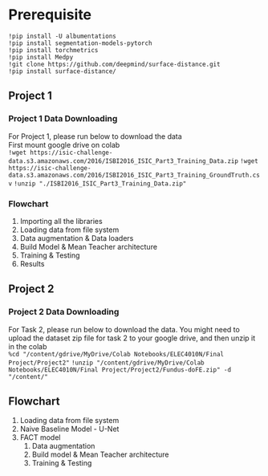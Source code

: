 
# Prerequisite 
```!pip install -U albumentations```  
```!pip install segmentation-models-pytorch```  
```!pip install torchmetrics```  
```!pip install Medpy```  
```!git clone https://github.com/deepmind/surface-distance.git```  
```!pip install surface-distance/```

## Project 1  
### Project 1 Data Downloading
For Project 1, please run below to download the data  
First mount google drive on colab  
```!wget https://isic-challenge-data.s3.amazonaws.com/2016/ISBI2016_ISIC_Part3_Training_Data.zip```
```!wget https://isic-challenge-data.s3.amazonaws.com/2016/ISBI2016_ISIC_Part3_Training_GroundTruth.csv```
```!unzip "./ISBI2016_ISIC_Part3_Training_Data.zip"```

### Flowchart
1. Importing all the libraries  
2. Loading data from file system 
3. Data augmentation & Data loaders 
4. Build Model & Mean Teacher architecture 
5. Training & Testing 
6. Results  

## Project 2  
### Project 2 Data Downloading
For Task 2, please run below to download the data. You might need to upload the dataset zip file for task 2 to your google drive, and then unzip it in the colab  
```%cd "/content/gdrive/MyDrive/Colab Notebooks/ELEC4010N/Final Project/Project2"```
```!unzip "/content/gdrive/MyDrive/Colab Notebooks/ELEC4010N/Final Project/Project2/Fundus-doFE.zip" -d "/content/"```

## Flowchart  
1. Loading data from file system 
2. Naive Baseline Model - U-Net  
3. FACT model  
    1. Data augmentation 
    2. Build model & Mean Teacher architecture 
    3. Training & Testing
